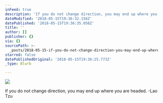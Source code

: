 ```yaml
---
inFeed: true
description: 'If you do not change direction, you may end up where you are headed. -Lao Tzu'
dateModified: '2018-05-15T19:36:32.156Z'
datePublished: '2018-05-15T19:36:35.058Z'
title: ''
author: []
publisher: {}
via: {}
sourcePath: >-
  _posts/2018-05-15-if-you-do-not-change-direction-you-may-end-up-where-you-are.md
starred: false
datePublishedOriginal: '2018-05-15T19:36:25.773Z'
_type: Blurb

---
```

![](https://the-grid-user-content.s3-us-west-2.amazonaws.com/b8e690da-b5b9-4565-b72c-8b24fbf8b7a5.jpg)

If you do not change direction, you may end up where you are headed. -Lao Tzu